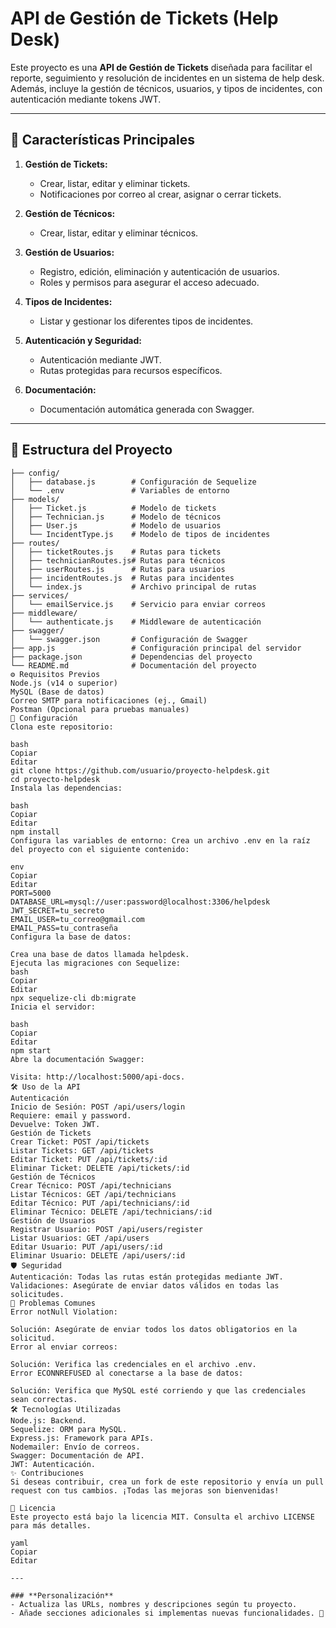 # API de Gestión de Tickets (Help Desk)

Este proyecto es una **API de Gestión de Tickets** diseñada para facilitar el reporte, seguimiento y resolución de incidentes en un sistema de help desk. Además, incluye la gestión de técnicos, usuarios, y tipos de incidentes, con autenticación mediante tokens JWT.

---

## 🚀 Características Principales

1. **Gestión de Tickets:**
   - Crear, listar, editar y eliminar tickets.
   - Notificaciones por correo al crear, asignar o cerrar tickets.

2. **Gestión de Técnicos:**
   - Crear, listar, editar y eliminar técnicos.

3. **Gestión de Usuarios:**
   - Registro, edición, eliminación y autenticación de usuarios.
   - Roles y permisos para asegurar el acceso adecuado.

4. **Tipos de Incidentes:**
   - Listar y gestionar los diferentes tipos de incidentes.

5. **Autenticación y Seguridad:**
   - Autenticación mediante JWT.
   - Rutas protegidas para recursos específicos.

6. **Documentación:**
   - Documentación automática generada con Swagger.

---

## 📂 Estructura del Proyecto

```plaintext
├── config/
│   ├── database.js        # Configuración de Sequelize
│   └── .env               # Variables de entorno
├── models/
│   ├── Ticket.js          # Modelo de tickets
│   ├── Technician.js      # Modelo de técnicos
│   ├── User.js            # Modelo de usuarios
│   └── IncidentType.js    # Modelo de tipos de incidentes
├── routes/
│   ├── ticketRoutes.js    # Rutas para tickets
│   ├── technicianRoutes.js# Rutas para técnicos
│   ├── userRoutes.js      # Rutas para usuarios
│   ├── incidentRoutes.js  # Rutas para incidentes
│   └── index.js           # Archivo principal de rutas
├── services/
│   └── emailService.js    # Servicio para enviar correos
├── middleware/
│   └── authenticate.js    # Middleware de autenticación
├── swagger/
│   └── swagger.json       # Configuración de Swagger
├── app.js                 # Configuración principal del servidor
├── package.json           # Dependencias del proyecto
└── README.md              # Documentación del proyecto
⚙️ Requisitos Previos
Node.js (v14 o superior)
MySQL (Base de datos)
Correo SMTP para notificaciones (ej., Gmail)
Postman (Opcional para pruebas manuales)
🔧 Configuración
Clona este repositorio:

bash
Copiar
Editar
git clone https://github.com/usuario/proyecto-helpdesk.git
cd proyecto-helpdesk
Instala las dependencias:

bash
Copiar
Editar
npm install
Configura las variables de entorno: Crea un archivo .env en la raíz del proyecto con el siguiente contenido:

env
Copiar
Editar
PORT=5000
DATABASE_URL=mysql://user:password@localhost:3306/helpdesk
JWT_SECRET=tu_secreto
EMAIL_USER=tu_correo@gmail.com
EMAIL_PASS=tu_contraseña
Configura la base de datos:

Crea una base de datos llamada helpdesk.
Ejecuta las migraciones con Sequelize:
bash
Copiar
Editar
npx sequelize-cli db:migrate
Inicia el servidor:

bash
Copiar
Editar
npm start
Abre la documentación Swagger:

Visita: http://localhost:5000/api-docs.
🛠️ Uso de la API
Autenticación
Inicio de Sesión: POST /api/users/login
Requiere: email y password.
Devuelve: Token JWT.
Gestión de Tickets
Crear Ticket: POST /api/tickets
Listar Tickets: GET /api/tickets
Editar Ticket: PUT /api/tickets/:id
Eliminar Ticket: DELETE /api/tickets/:id
Gestión de Técnicos
Crear Técnico: POST /api/technicians
Listar Técnicos: GET /api/technicians
Editar Técnico: PUT /api/technicians/:id
Eliminar Técnico: DELETE /api/technicians/:id
Gestión de Usuarios
Registrar Usuario: POST /api/users/register
Listar Usuarios: GET /api/users
Editar Usuario: PUT /api/users/:id
Eliminar Usuario: DELETE /api/users/:id
🛡️ Seguridad
Autenticación: Todas las rutas están protegidas mediante JWT.
Validaciones: Asegúrate de enviar datos válidos en todas las solicitudes.
🐞 Problemas Comunes
Error notNull Violation:

Solución: Asegúrate de enviar todos los datos obligatorios en la solicitud.
Error al enviar correos:

Solución: Verifica las credenciales en el archivo .env.
Error ECONNREFUSED al conectarse a la base de datos:

Solución: Verifica que MySQL esté corriendo y que las credenciales sean correctas.
🛠️ Tecnologías Utilizadas
Node.js: Backend.
Sequelize: ORM para MySQL.
Express.js: Framework para APIs.
Nodemailer: Envío de correos.
Swagger: Documentación de API.
JWT: Autenticación.
✨ Contribuciones
Si deseas contribuir, crea un fork de este repositorio y envía un pull request con tus cambios. ¡Todas las mejoras son bienvenidas!

📄 Licencia
Este proyecto está bajo la licencia MIT. Consulta el archivo LICENSE para más detalles.

yaml
Copiar
Editar

---

### **Personalización**
- Actualiza las URLs, nombres y descripciones según tu proyecto.
- Añade secciones adicionales si implementas nuevas funcionalidades. 🚀